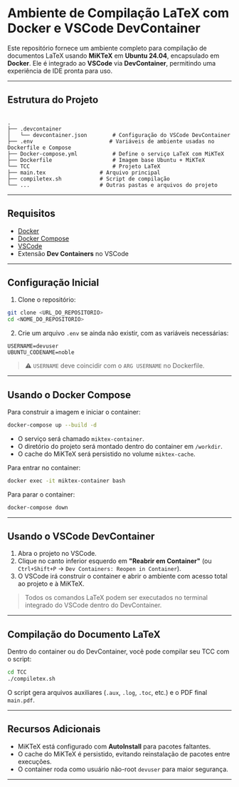 # Ambiente de Compilação LaTeX com Docker e VSCode DevContainer

Este repositório fornece um ambiente completo para compilação de documentos LaTeX usando **MiKTeX** em **Ubuntu 24.04**, encapsulado em **Docker**. Ele é integrado ao **VSCode** via **DevContainer**, permitindo uma experiência de IDE pronta para uso.

---

## Estrutura do Projeto

```

.
├── .devcontainer
│   └── devcontainer.json        # Configuração do VSCode DevContainer
├── .env                        # Variáveis de ambiente usadas no Dockerfile e Compose
├── Docker-compose.yml           # Define o serviço LaTeX com MiKTeX
├── Dockerfile                   # Imagem base Ubuntu + MiKTeX
└── TCC                          # Projeto LaTeX
├── main.tex                 # Arquivo principal
├── compiletex.sh            # Script de compilação
└── ...                      # Outras pastas e arquivos do projeto

````

---

## Requisitos

- [Docker](https://docs.docker.com/get-docker/)
- [Docker Compose](https://docs.docker.com/compose/install/)
- [VSCode](https://code.visualstudio.com/)
- Extensão **Dev Containers** no VSCode

---

## Configuração Inicial

1. Clone o repositório:

```bash
git clone <URL_DO_REPOSITORIO>
cd <NOME_DO_REPOSITORIO>
````

2. Crie um arquivo `.env` se ainda não existir, com as variáveis necessárias:

```env
USERNAME=devuser
UBUNTU_CODENAME=noble
```

> ⚠️ `USERNAME` deve coincidir com o `ARG USERNAME` no Dockerfile.

---

## Usando o Docker Compose

Para construir a imagem e iniciar o container:

```bash
docker-compose up --build -d
```

* O serviço será chamado `miktex-container`.
* O diretório do projeto será montado dentro do container em `/workdir`.
* O cache do MiKTeX será persistido no volume `miktex-cache`.

Para entrar no container:

```bash
docker exec -it miktex-container bash
```

Para parar o container:

```bash
docker-compose down
```

---

## Usando o VSCode DevContainer

1. Abra o projeto no VSCode.
2. Clique no canto inferior esquerdo em **"Reabrir em Container"** (ou `Ctrl+Shift+P` → `Dev Containers: Reopen in Container`).
3. O VSCode irá construir o container e abrir o ambiente com acesso total ao projeto e à MiKTeX.

> Todos os comandos LaTeX podem ser executados no terminal integrado do VSCode dentro do DevContainer.

---

## Compilação do Documento LaTeX

Dentro do container ou do DevContainer, você pode compilar seu TCC com o script:

```bash
cd TCC
./compiletex.sh
```

O script gera arquivos auxiliares (`.aux`, `.log`, `.toc`, etc.) e o PDF final `main.pdf`.

---

## Recursos Adicionais

* MiKTeX está configurado com **AutoInstall** para pacotes faltantes.
* O cache do MiKTeX é persistido, evitando reinstalação de pacotes entre execuções.
* O container roda como usuário não-root `devuser` para maior segurança.

---



